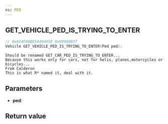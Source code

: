 ```yaml
---
ns: PED
---
```

## GET_VEHICLE_PED_IS_TRYING_TO_ENTER

```c
// 0x814FA8BE5449445D 0x99968B37
Vehicle GET_VEHICLE_PED_IS_TRYING_TO_ENTER(Ped ped);
```

```
Should be renamed GET_CAR_PED_IS_TRYING_TO_ENTER...  
Because this works only for cars, not for helis, planes,motorcycles or bicycles...  
From Calderon  
This is what R* named it, deal with it.  
```

## Parameters
* **ped**: 

## Return value
